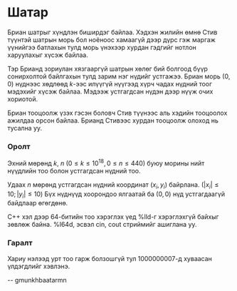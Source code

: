 Шатар
=====
Бриан шатрыг хүндлэн биширдэг байлаа. Хэдхэн жилийн өмнө Стив түүнтэй шатрын
морь бол ноёноос хамаагүй дээр дүрс гэж маргаж үүнийгээ батлахын тулд морь
үнэхээр хурдан гэдгийг нотлон харуулахыг хүсэж байлаа.

Тэр Брианд зориулан хязгааргүй шатрын хөлөг бий болгоод бүүр сонирхолтой
байлгахын тулд зарим нэг нүдийг устгажээ. Бриан морь ($0, 0$) нүднээс хөдлөөд
$k$-ээс илүүгүй нүүгээд хүрч чадах нүдний тоог мэдэхийг хүсэж байлаа. Мэдээж
устгагдсан нүдэн дээр нүүж очих хориотой.

Бриан тооцоолж үзэх гэсэн боловч Стив түүнээс аль хэдийн тооцоолох ажилдаа орсон
байлаа. Брианд Стивээс хурдан тооцоолж олоход нь тусална уу.


### Оролт
Эхний мөрөнд $k$, $n$ ($0 ≤ k ≤ 10^18, 0 ≤ n ≤ 440$) буюу морины нийт нүүдлийн
тоо болон устгагдсан нүдний тоо.

Удаах $n$ мөрөнд устгагдсан нүдний координат ($x_i, y_i$) байрлана.
($|x_i| ≤ 10; |y_i| ≤ 10$) Бүх нүднүүд хоорондоо ялгаатай ба ($0, 0$) нүд
устгагдаагүй байдлаар өгөгдөнө.

C++ хэл дээр 64-битийн тоо хэрэглэх үед %lld-г хэрэглэхгүй байхыг зөвлөж байна.
%I64d, эсвэл cin, cout стриймийг ашиглана уу.


### Гаралт
Хариу нэлээд урт тоо гарж болзошгүй тул $1000000007$-д хуваасан үлдэгдлийг хэвлэнэ.

-- gmunkhbaatarmn
